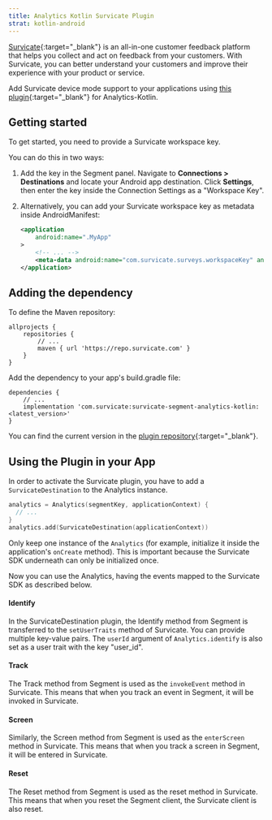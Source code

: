 ```yaml
---
title: Analytics Kotlin Survicate Plugin
strat: kotlin-android
---
```


[Survicate](https://survicate.com/){:target="_blank"} is an all-in-one customer feedback platform that helps you collect and act on feedback from your customers. With Survicate, you can better understand your customers and improve their experience with your product or service.

Add Survicate device mode support to your applications using [this plugin](https://github.com/segmentio/analytics-kotlin){:target="_blank"} for Analytics-Kotlin.

## Getting started

To get started, you need to provide a Survicate workspace key.

You can do this in two ways:

1. Add the key in the Segment panel. Navigate to **Connections > Destinations** and locate your Android app destination. Click **Settings**, then enter the key inside the Connection Settings as a "Workspace Key".

2. Alternatively, you can add your Survicate workspace key as metadata inside AndroidManifest:

   ```xml
   <application
       android:name=".MyApp"
   >
       <!-- ... -->
       <meta-data android:name="com.survicate.surveys.workspaceKey" android:value="YOUR_WORKSPACE_KEY"/>
   </application>
   ```

## Adding the dependency

To define the Maven repository:

```
allprojects {
    repositories {
        // ...
        maven { url 'https://repo.survicate.com' }
    }
}
```

Add the dependency to your app's build.gradle file:
```
dependencies {
    // ...
    implementation 'com.survicate:survicate-segment-analytics-kotlin:<latest_version>'
}
```

You can find the current version in the [plugin repository](https://github.com/Survicate/analytics-kotlin-survicate){:target="_blank"}.

## Using the Plugin in your App
In order to activate the Survicate plugin, you have to add a `SurvicateDestination` to the Analytics instance.

```kotlin
analytics = Analytics(segmentKey, applicationContext) {  
  // ...
}
analytics.add(SurvicateDestination(applicationContext))
```

Only keep one instance of the `Analytics` (for example, initialize it inside the application's `onCreate` method). This is important because the Survicate SDK underneath can only be initialized once.

Now you can use the Analytics, having the events mapped to the Survicate SDK as described below.

#### Identify

In the SurvicateDestination plugin, the Identify method from Segment is transferred to the `setUserTraits` method of Survicate. You can provide multiple key-value pairs. The `userId` argument of `Analytics.identify` is also set as a user trait with the key "user_id".

#### Track

The Track method from Segment is used as the `invokeEvent` method in Survicate. This means that when you track an event in Segment, it will be invoked in Survicate.

#### Screen

Similarly, the Screen method from Segment is used as the `enterScreen` method in Survicate. This means that when you track a screen in Segment, it will be entered in Survicate.

#### Reset

The Reset method from Segment is used as the reset method in Survicate. This means that when you reset the Segment client, the Survicate client is also reset.
